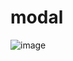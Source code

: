 # modal
![image](https://user-images.githubusercontent.com/104350745/165068517-98effca3-49e7-4a6b-97d7-257520dd61f2.png)
